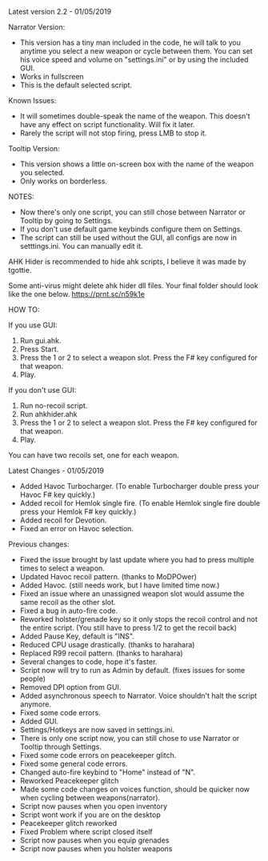 Latest version 2.2 - 01/05/2019

Narrator Version:
- This version has a tiny man included in the code, he will talk to you anytime you select a new weapon or cycle between them.
You can set his voice speed and volume on "settings.ini" or by using the included GUI.
- Works in fullscreen
- This is the default selected script.

Known Issues:
- It will sometimes double-speak the name of the weapon. This doesn't have any effect on script functionality. Will fix it later.
- Rarely the script will not stop firing, press LMB to stop it.


Tooltip Version:
- This version shows a little on-screen box with the name of the weapon you selected.
- Only works on borderless.



NOTES:
- Now there's only one script, you can still chose between Narrator or Tooltip by going to Settings.
- If you don't use default game keybinds configure them on Settings.
- The script can still be used without the GUI, all configs are now in setttings.ini. You can manually edit it.


AHK Hider is recommended to hide ahk scripts, I believe it was made by tgottie.

Some anti-virus might delete ahk hider dll files.
Your final folder should look like the one below.
https://prnt.sc/n59k1e

HOW TO:

If you use GUI:
1. Run gui.ahk.
2. Press Start.
3. Press the 1 or 2 to select a weapon slot. Press the F# key configured for that weapon.
4. Play.

If you don't use GUI:
1. Run no-recoil script.
2. Run ahkhider.ahk
4. Press the 1 or 2 to select a weapon slot. Press the F# key configured for that weapon.
5. Play.

You can have two recoils set, one for each weapon.




Latest Changes - 01/05/2019
- Added Havoc Turbocharger. (To enable Turbocharger double press your Havoc F# key quickly.)
- Added recoil for Hemlok single fire. (To enable Hemlok single fire double press your Hemlok F# key quickly.)
- Added recoil for Devotion.
- Fixed an error on Havoc selection.




Previous changes:
- Fixed the issue brought by last update where you had to press multiple times to select a weapon.
- Updated Havoc recoil pattern. (thanks to MoDPOwer)
- Added Havoc. (still needs work, but I have limited time now.)
- Fixed an issue where an unassigned weapon slot would assume the same recoil as the other slot.
- Fixed a bug in auto-fire code.
- Reworked holster/grenade key so it only stops the recoil control and not the entire script. (You still have to press 1/2 to get the recoil back)
- Added Pause Key, default is "INS".
- Reduced CPU usage drastically. (thanks to harahara)
- Replaced R99 recoil pattern. (thanks to harahara)
- Several changes to code, hope it's faster.
- Script now will try to run as Admin by default. (fixes issues for some people)
- Removed DPI option from GUI.
- Added asynchronous speech to Narrator. Voice shouldn't halt the script anymore.
- Fixed some code errors.
- Added GUI.
- Settings/Hotkeys are now saved in settings.ini.
- There is only one script now, you can still chose to use Narrator or Tooltip through Settings.
- Fixed some code errors on peacekeeper glitch.
- Fixed some general code errors.
- Changed auto-fire keybind to "Home" instead of "N".
- Reworked Peacekeeper glitch
- Made some code changes on voices function, should be quicker now when cycling between weapons(narrator).
- Script now pauses when you open inventory
- Script wont work if you are on the desktop
- Peacekeeper glitch reworked
- Fixed Problem where script closed itself
- Script now pauses when you equip grenades
- Script now pauses when you holster weapons
